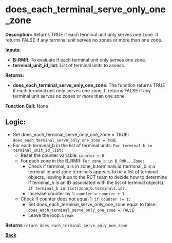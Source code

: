 # does_each_terminal_serve_only_one_zone   

**Description:** Returns TRUE if each terminal unit only serves one zone. It returns FALSE if any terminal unit serves no zones or more than one zone.   
   

**Inputs:**  
- **B-RMR**: To evaluate if each terminal unit only serves one zone.   
- **terminal_unit_id_list**: List of terminal units to assess. 


**Returns:**  
- **does_each_terminal_serve_only_one_zone**: The function returns TRUE if each terminal unit only serves one zone. It returns FALSE if any terminal unit serves no zones or more than one zone.   
 
**Function Call:**  None  

## Logic: 
- Set does_each_terminal_serve_only_one_zone = TRUE: `does_each_terminal_serve_only_one_zone = TRUE`  
- For each terminal_b in the list of terminal units: `For terminal_b in terminal_unit_id_list:`  
    - Reset the counter variable: `counter = 0`  
    - For each zone in the B_RMR: `For zone_b in B_RMR...Zone:` 
        - Check if terminal_b is in zone_b.terminals.id (terminal_b is a terminal id and zone.terminals appears to be a list of terminal objects, leaving it up to the RCT team to decide how to determine if terminal_b is an ID associated with the list of terminal objects): `if terminal_b in list(zone_b.terminals.id):`  
        - Increase counter by 1: `counter = counter + 1`  
    - Check if counter does not equal 1: `if counter != 1:` 
        - Set does_each_terminal_serve_only_one_zone equal to false: `does_each_terminal_serve_only_one_zone = FALSE`  
        - Leave the loop: `break`

**Returns** `return does_each_terminal_serve_only_one_zone`  

**[Back](../../../_toc.md)**
